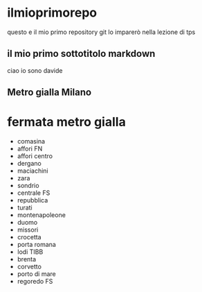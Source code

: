 # ilmioprimorepo
questo e il mio primo repository git lo imparerò nella lezione di tps
## il mio primo sottotitolo markdown 
ciao io sono davide
## Metro gialla Milano
# fermata metro gialla
- comasina
- affori FN
- affori centro
- dergano
- maciachini
- zara
- sondrio
- centrale FS
- repubblica
- turati
- montenapoleone
- duomo
- missori
- crocetta
- porta romana
- lodi TIBB
- brenta
- corvetto
- porto di mare
- regoredo FS